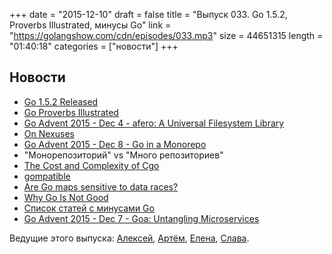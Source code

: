 +++
date = "2015-12-10"
draft = false
title = "Выпуск 033. Go 1.5.2, Proverbs Illustrated, минусы Go"
link = "https://golangshow.com/cdn/episodes/033.mp3"
size = 44651315
length = "01:40:18"
categories = ["новости"]
+++

## Новости
- [Go 1.5.2 Released](https://github.com/golang/go/issues?q=milestone%3AGo1.5.2)
- [Go Proverbs Illustrated](http://www.gregosuri.com/2015/12/04/go-proverbs-illustrated/)
- [Go Advent 2015 - Dec 4 - afero: A Universal Filesystem Library](https://blog.gopheracademy.com/advent-2015/afero-a-universal-filesystem-library/)
- [On Nexuses](https://www.devever.net/~hl/nexuses)
- [Go Advent 2015 - Dec 8 - Go in a Monorepo](https://blog.gopheracademy.com/advent-2015/go-in-a-monorepo/)
- "Монорепозиторий" vs "Много репозиториев"
- [The Cost and Complexity of Cgo](http://www.cockroachlabs.com/blog/the-cost-and-complexity-of-cgo/)
- [gompatible](https://github.com/motemen/gompatible)
- [Are Go maps sensitive to data races?](http://dave.cheney.net/2015/12/07/are-go-maps-sensitive-to-data-races)
- [Why Go Is Not Good](http://yager.io/programming/go.html)
- [Список статей с минусами Go](https://github.com/ksimka/go-is-not-good)
- [Go Advent 2015 - Dec 7 - Goa: Untangling Microservices](https://blog.gopheracademy.com/advent-2015/goaUntanglingMicroservices/)

Ведущие этого выпуска: [Алексей](https://twitter.com/paaleksey),
[Артём](https://twitter.com/miolini),  [Елена](https://twitter.com/webdeva),
[Слава](https://twitter.com/m0sth8).
